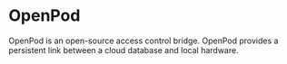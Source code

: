 # OpenPod
OpenPod is an open-source access control bridge. OpenPod provides a persistent link between a cloud database and local hardware.
